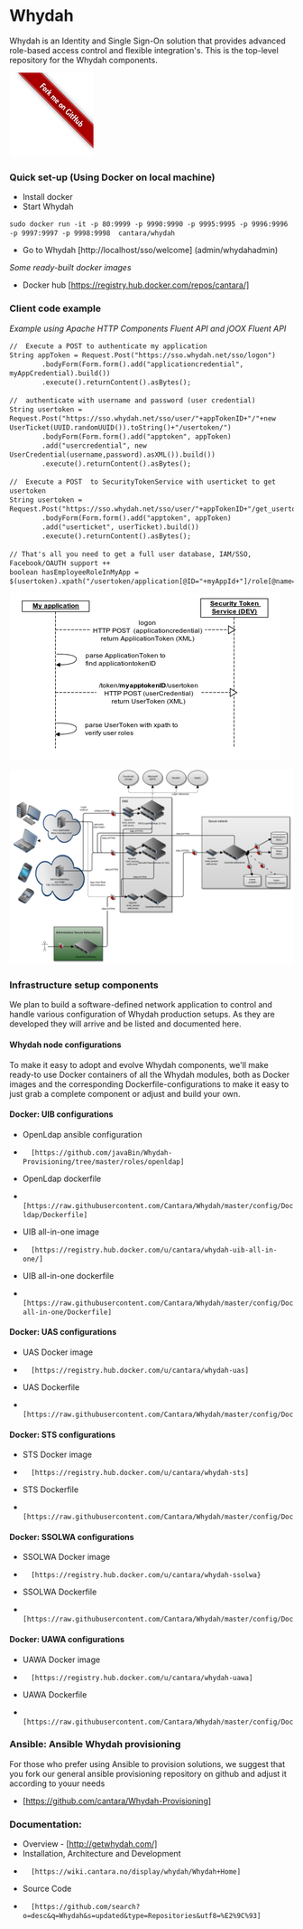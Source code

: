 Whydah
======

Whydah is an Identity and Single Sign-On solution that provides advanced role-based access control and flexible integration's.  This is the top-level repository for the Whydah components.

![Fork me on GitHub](https://raw.githubusercontent.com/Cantara/Whydah/master/images/forkme_right_red_aa0000.png)


### Quick set-up (Using Docker on local machine)

* Install docker
* Start Whydah
```
sudo docker run -it -p 80:9999 -p 9990:9990 -p 9995:9995 -p 9996:9996 -p 9997:9997 -p 9998:9998  cantara/whydah 
```
* Go to Whydah [http://localhost/sso/welcome]  (admin/whydahadmin)

*Some ready-built docker images*
* Docker hub [https://registry.hub.docker.com/repos/cantara/]


### Client code example

*Example using Apache HTTP Components Fluent API and jOOX Fluent API*
```
//  Execute a POST to authenticate my application
String appToken = Request.Post("https://sso.whydah.net/sso/logon")
        .bodyForm(Form.form().add("applicationcredential", myAppCredential).build())
        .execute().returnContent().asBytes();

//  authenticate with username and password (user credential)
String usertoken = Request.Post("https://sso.whydah.net/sso/user/"+appTokenID+"/"+new UserTicket(UUID.randomUUID()).toString()+"/usertoken/")
        .bodyForm(Form.form().add("apptoken", appToken)
        .add("usercredential", new UserCredential(username,password).asXML()).build())
        .execute().returnContent().asBytes();

//  Execute a POST  to SecurityTokenService with userticket to get usertoken
String usertoken = Request.Post("https://sso.whydah.net/sso/user/"+appTokenID+"/get_usertoken_by_userticket/")
        .bodyForm(Form.form().add("apptoken", appToken)
        .add("userticket", userTicket).build())
        .execute().returnContent().asBytes();

// That's all you need to get a full user database, IAM/SSO, Facebook/OAUTH support ++
boolean hasEmployeeRoleInMyApp = $(usertoken).xpath("/usertoken/application[@ID="+myAppId+"]/role[@name=\"Employee\"");
```
![Sequence Diagram](https://raw.githubusercontent.com/cantara/Whydah/master/images/Integration%20-%20simple%20standalone.png)



![Architectural Overview](https://raw.githubusercontent.com/cantara/Whydah/master/images/Whydah%20infrastructure.png)



### Infrastructure setup components

We plan to build a software-defined network application to control and handle various configuration of Whydah production setups. As they are developed they will arrive and be listed and documented here.



#### Whydah node configurations

To make it easy to adopt and evolve Whydah components, we'll make ready-to use Docker containers of all the Whydah modules, both as Docker images and the corresponding Dockerfile-configurations to make it easy to just grab a complete component or adjust and build your own.

#### Docker: UIB configurations

* OpenLdap ansible configuration  
*       [https://github.com/javaBin/Whydah-Provisioning/tree/master/roles/openldap]
* OpenLdap dockerfile   
*       [https://raw.githubusercontent.com/Cantara/Whydah/master/config/Docker/uib/uib-ldap/Dockerfile]
* UIB all-in-one image  
*       [https://registry.hub.docker.com/u/cantara/whydah-uib-all-in-one/]
* UIB all-in-one dockerfile  
*       [https://raw.githubusercontent.com/Cantara/Whydah/master/config/Docker/uib/uib-all-in-one/Dockerfile]

####  Docker: UAS configurations

* UAS Docker image 
*       [https://registry.hub.docker.com/u/cantara/whydah-uas]
* UAS Dockerfile 
*       [https://raw.githubusercontent.com/Cantara/Whydah/master/config/Docker/uas/Dockerfile]

####  Docker: STS configurations

* STS Docker image 
*       [https://registry.hub.docker.com/u/cantara/whydah-sts]
* STS Dockerfile 
*       [https://raw.githubusercontent.com/Cantara/Whydah/master/config/Docker/sts/Dockerfile]

#### Docker: SSOLWA configurations

* SSOLWA Docker image 
*       [https://registry.hub.docker.com/u/cantara/whydah-ssolwa}
* SSOLWA Dockerfile 
*       [https://raw.githubusercontent.com/Cantara/Whydah/master/config/Docker/ssolwa/Dockerfile]

####  Docker: UAWA configurations

* UAWA Docker image 
*       [https://registry.hub.docker.com/u/cantara/whydah-uawa]
* UAWA Dockerfile 
*       [https://raw.githubusercontent.com/Cantara/Whydah/master/config/Docker/uawa/Dockerfile]


### Ansible:  Ansible Whydah provisioning

For those who prefer using Ansible to provision solutions, we suggest that you fork our general 
ansible provisioning repository on github and adjust it according to youur needs

* [https://github.com/cantara/Whydah-Provisioning]



### Documentation:

* Overview - [http://getwhydah.com/]
* Installation, Architecture and Development 
*       [https://wiki.cantara.no/display/whydah/Whydah+Home]
* Source Code 
*       [https://github.com/search?o=desc&q=Whydah&s=updated&type=Repositories&utf8=%E2%9C%93]



